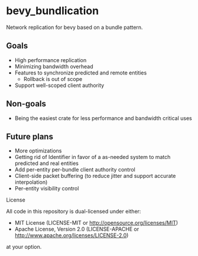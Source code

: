 # bevy_bundlication

Network replication for bevy based on a bundle pattern.

## Goals

- High performance replication
- Minimizing bandwidth overhead
- Features to synchronize predicted and remote entities
    - Rollback is out of scope
- Support well-scoped client authority

## Non-goals

- Being the easiest crate for less performance and bandwidth critical uses

## Future plans

- More optimizations
- Getting rid of Identifier in favor of a as-needed system to match predicted and real entities
- Add per-entity per-bundle client authority control
- Client-side packet buffering (to reduce jitter and support accurate interpolation)
- Per-entity visibility control

License

All code in this repository is dual-licensed under either:

- MIT License (LICENSE-MIT or http://opensource.org/licenses/MIT)
- Apache License, Version 2.0 (LICENSE-APACHE or http://www.apache.org/licenses/LICENSE-2.0)

at your option.
